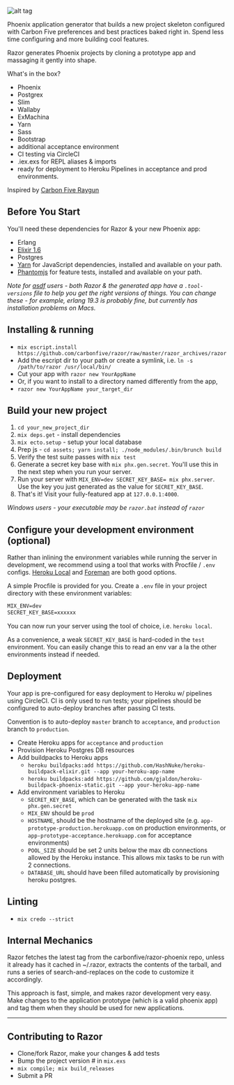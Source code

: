 ![alt tag](https://github.com/craiglyons/razor/blob/master/static/logo_tmp.jpg)

Phoenix application generator that builds a new project skeleton configured with Carbon Five preferences and best practices baked right in. Spend less time configuring and more building cool features.

Razor generates Phoenix projects by cloning a prototype app and massaging it gently into shape.

What's in the box?

- Phoenix
- Postgrex
- Slim
- Wallaby
- ExMachina
- Yarn
- Sass
- Bootstrap
- additional acceptance environment
- CI testing via CircleCI
- .iex.exs for REPL aliases & imports
- ready for deployment to Heroku Pipelines in acceptance and prod environments.

Inspired by [Carbon Five Raygun](https://github.com/carbonfive/raygun)

## Before You Start

You'll need these dependencies for Razor & your new Phoenix app:

- Erlang
- [Elixir 1.6](https://elixir-lang.org/install.html)
- Postgres
- [Yarn](https://github.com/yarnpkg/yarn) for JavaScript dependencies, installed and available on your path.
- [Phantomjs](https://github.com/ariya/phantomjs) for feature tests, installed and available on your path.

_Note for [asdf](https://github.com/asdf-vm/asdf) users - both Razor & the generated app have a `.tool-versions` file to help you get the right versions of things. You can change these - for example, erlang 19.3 is probably fine, but currently has installation problems on Macs._

## Installing & running

- `mix escript.install https://github.com/carbonfive/razor/raw/master/razor_archives/razor`
- Add the escript dir to your path or create a symlink, i.e. `ln -s /path/to/razor /usr/local/bin/`
- Cut your app with `razor new YourAppName`
- Or, if you want to install to a directory named differently from the app,
- `razor new YourAppName your_target_dir`


## Build your new project

1. `cd your_new_project_dir`
1. `mix deps.get` - install dependencies
1. `mix ecto.setup` - setup your local database
1. Prep js - `cd assets; yarn install; ./node_modules/.bin/brunch build`
1. Verify the test suite passes with `mix test`
1. Generate a secret key base with `mix phx.gen.secret`. You'll use this in the next step when you run your server.
1. Run your server with `MIX_ENV=dev SECRET_KEY_BASE= mix phx.server`. Use the key you just generated as the value for `SECRET_KEY_BASE`.
1. That's it! Visit your fully-featured app at `127.0.0.1:4000`.

_Windows users - your executable may be `razor.bat` instead of `razor`_

## Configure your development environment (optional)

Rather than inlining the environment variables while running the server in development, we recommend using a tool that works with Procfile / `.env` configs.
[Heroku Local](https://devcenter.heroku.com/articles/heroku-local) and [Foreman](https://github.com/ddollar/foreman) are both good options.

A simple Procfile is provided for you. Create a `.env` file in your project directory with these environment variables:

```txt
MIX_ENV=dev
SECRET_KEY_BASE=xxxxxx
```

You can now run your server using the tool of choice, i.e. `heroku local`.

As a convenience, a weak `SECRET_KEY_BASE` is hard-coded in the `test` environment. You can easily change this to read an env var a la the other environments instead if needed.

## Deployment

Your app is pre-configured for easy deployment to Heroku w/ pipelines using CircleCI.  CI is only used to run tests; your pipelines should be configured to auto-deploy branches after passing CI tests.

Convention is to auto-deploy `master` branch to `acceptance`, and `production` branch to `production`.

- Create Heroku apps for `acceptance` and `production`
- Provision Heroku Postgres DB resources
- Add buildpacks to Heroku apps
  - `heroku buildpacks:add https://github.com/HashNuke/heroku-buildpack-elixir.git --app your-heroku-app-name`
  - `heroku buildpacks:add https://github.com/gjaldon/heroku-buildpack-phoenix-static.git --app your-heroku-app-name`
- Add environment variables to Heroku
  - `SECRET_KEY_BASE`, which can be generated with the task `mix phx.gen.secret`
  - `MIX_ENV` should be `prod`
  - `HOSTNAME`, should be the hostname of the deployed site (e.g. `app-prototype-production.herokuapp.com` on production environments, or `app-prototype-acceptance.herokuapp.com` for acceptance environments)
  - `POOL_SIZE` should be set 2 units below the max db connections allowed by the Heroku instance. This allows mix tasks to be run with 2 connections.
  - `DATABASE_URL` should have been filled automatically by provisioning heroku postgres.

## Linting

- `mix credo --strict`

## Internal Mechanics

Razor fetches the latest tag from the carbonfive/razor-phoenix repo, unless it already has it cached in ~/.razor, extracts the contents of the tarball, and runs a series of search-and-replaces on the code to customize it accordingly.

This approach is fast, simple, and makes razor development very easy. Make changes to the application prototype (which is a valid phoenix app) and tag them when they should be used for new applications.

***

## Contributing to Razor

- Clone/fork Razor, make your changes & add tests
- Bump the project version # in `mix.exs`
- `mix compile; mix build_releases`
- Submit a PR
